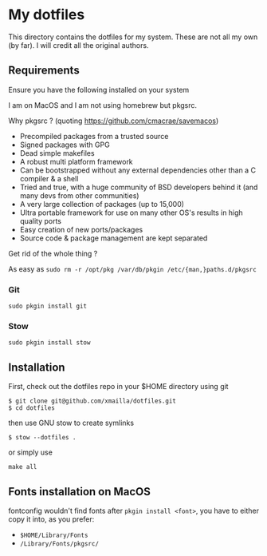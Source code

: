 # My dotfiles

This directory contains the dotfiles for my system.
These are not all my own (by far). I will credit all the original authors.

## Requirements

Ensure you have the following installed on your system

I am on MacOS and I am not using homebrew but pkgsrc.

Why pkgsrc ?
(quoting https://github.com/cmacrae/savemacos)

- Precompiled packages from a trusted source
- Signed packages with GPG
- Dead simple makefiles
- A robust multi platform framework
- Can be bootstrapped without any external dependencies other than a C compiler & a shell
- Tried and true, with a huge community of BSD developers behind it (and many devs from other communities)
- A very large collection of packages (up to 15,000)
- Ultra portable framework for use on many other OS's results in high quality ports
- Easy creation of new ports/packages
- Source code & package management are kept separated

Get rid of the whole thing ?

As easy as `sudo rm -r /opt/pkg /var/db/pkgin /etc/{man,}paths.d/pkgsrc`

### Git

```
sudo pkgin install git
```

### Stow

```
sudo pkgin install stow
```

## Installation

First, check out the dotfiles repo in your $HOME directory using git

```
$ git clone git@github.com/xmailla/dotfiles.git
$ cd dotfiles
```

then use GNU stow to create symlinks

```
$ stow --dotfiles .
```

or simply use
```
make all
```

## Fonts installation on MacOS

fontconfig wouldn't find fonts after ```pkgin install <font>```, you have to either copy it into, as you prefer:
- ```$HOME/Library/Fonts```
- ```/Library/Fonts/pkgsrc/``` 

